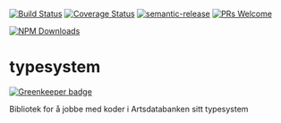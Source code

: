 [![Build Status](https://travis-ci.org/Artsdatabanken/typesystem.svg?branch=master)](https://travis-ci.org/Artsdatabanken/typesystem)
[![Coverage Status](https://coveralls.io/repos/Artsdatabanken/typesystem/badge.svg)](https://coveralls.io/r/Artsdatabanken/typesystem)
[![semantic-release](https://img.shields.io/badge/%20%20%F0%9F%93%A6%F0%9F%9A%80-semantic--release-e10079.svg)](https://github.com/semantic-release/semantic-release)
[![PRs Welcome](https://img.shields.io/badge/PRs-welcome-brightgreen.svg)](CONTRIBUTING.md#pull-requests)

[![NPM Downloads](https://img.shields.io/npm/dm/@artsdatabanken/typesystem.svg?style=for-the-badge)](https://npmcharts.com/compare/@artsdatabanken/typesystem?minimal=true)

# typesystem

[![Greenkeeper badge](https://badges.greenkeeper.io/Artsdatabanken/typesystem.svg)](https://greenkeeper.io/)

Bibliotek for å jobbe med koder i Artsdatabanken sitt typesystem
